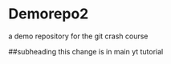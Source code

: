 # Demorepo2
a demo repository for the git crash course

##subheading this change is in main
yt tutorial
